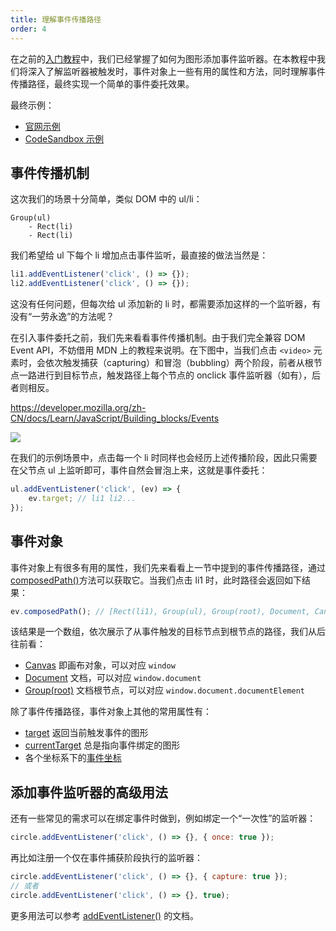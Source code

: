 ```yaml
---
title: 理解事件传播路径
order: 4
---
```


在之前的[入门教程](/en/guide/chapter3)中，我们已经掌握了如何为图形添加事件监听器。在本教程中我们将深入了解监听器被触发时，事件对象上一些有用的属性和方法，同时理解事件传播路径，最终实现一个简单的事件委托效果。

最终示例：

- [官网示例](/en/examples/event/picking/#delegate)
- [CodeSandbox 示例](https://codesandbox.io/s/jiao-cheng-shi-jian-wei-tuo-lq7wz?file=/index.js)

## 事件传播机制

这次我们的场景十分简单，类似 DOM 中的 ul/li：

```
Group(ul)
    - Rect(li)
    - Rect(li)
```

我们希望给 ul 下每个 li 增加点击事件监听，最直接的做法当然是：

```js
li1.addEventListener('click', () => {});
li2.addEventListener('click', () => {});
```

这没有任何问题，但每次给 ul 添加新的 li 时，都需要添加这样的一个监听器，有没有“一劳永逸”的方法呢？

在引入事件委托之前，我们先来看看事件传播机制。由于我们完全兼容 DOM Event API，不妨借用 MDN 上的教程来说明。在下图中，当我们点击 `<video>` 元素时，会依次触发捕获（capturing）和冒泡（bubbling）两个阶段，前者从根节点一路进行到目标节点，触发路径上每个节点的 onclick 事件监听器（如有），后者则相反。

<https://developer.mozilla.org/zh-CN/docs/Learn/JavaScript/Building_blocks/Events>

![](https://mdn.mozillademos.org/files/14075/bubbling-capturing.png)

在我们的示例场景中，点击每一个 li 时同样也会经历上述传播阶段，因此只需要在父节点 ul 上监听即可，事件自然会冒泡上来，这就是事件委托：

```js
ul.addEventListener('click', (ev) => {
    ev.target; // li1 li2...
});
```

## 事件对象

事件对象上有很多有用的属性，我们先来看看上一节中提到的事件传播路径，通过[composedPath()](/en/api/event/event-object#composedpath)方法可以获取它。当我们点击 li1 时，此时路径会返回如下结果：

```js
ev.composedPath(); // [Rect(li1), Group(ul), Group(root), Document, Canvas];
```

该结果是一个数组，依次展示了从事件触发的目标节点到根节点的路径，我们从后往前看：

- [Canvas](/en/api/canvas/intro) 即画布对象，可以对应 `window`
- [Document](/en/api/builtin-objects/document) 文档，可以对应 `window.document`
- [Group(root)](/en/api/builtin-objects/document#documentelement) 文档根节点，可以对应 `window.document.documentElement`

除了事件传播路径，事件对象上其他的常用属性有：

- [target](/en/api/event/event-object#target) 返回当前触发事件的图形
- [currentTarget](/en/api/event/event-object#currenttarget) 总是指向事件绑定的图形
- 各个坐标系下的[事件坐标](/en/api/event/event-object#canvasxy)

## 添加事件监听器的高级用法

还有一些常见的需求可以在绑定事件时做到，例如绑定一个“一次性”的监听器：

```js
circle.addEventListener('click', () => {}, { once: true });
```

再比如注册一个仅在事件捕获阶段执行的监听器：

```js
circle.addEventListener('click', () => {}, { capture: true });
// 或者
circle.addEventListener('click', () => {}, true);
```

更多用法可以参考 [addEventListener()](/en/api/event/intro#addeventlistener) 的文档。
